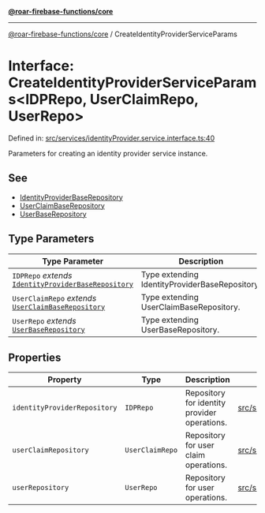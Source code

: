 [**@roar-firebase-functions/core**](../README.md)

---

[@roar-firebase-functions/core](../README.md) / CreateIdentityProviderServiceParams

# Interface: CreateIdentityProviderServiceParams\<IDPRepo, UserClaimRepo, UserRepo\>

Defined in: [src/services/identityProvider.service.interface.ts:40](src/src/services/identityProvider.service.interface.ts#40)

Parameters for creating an identity provider service instance.

## See

- [IdentityProviderBaseRepository](IdentityProviderBaseRepository.md)
- [UserClaimBaseRepository](UserClaimBaseRepository.md)
- [UserBaseRepository](UserBaseRepository.md)

## Type Parameters

| Type Parameter                                                                            | Description                                    |
| ----------------------------------------------------------------------------------------- | ---------------------------------------------- |
| `IDPRepo` _extends_ [`IdentityProviderBaseRepository`](IdentityProviderBaseRepository.md) | Type extending IdentityProviderBaseRepository. |
| `UserClaimRepo` _extends_ [`UserClaimBaseRepository`](UserClaimBaseRepository.md)         | Type extending UserClaimBaseRepository.        |
| `UserRepo` _extends_ [`UserBaseRepository`](UserBaseRepository.md)                        | Type extending UserBaseRepository.             |

## Properties

| Property                                                             | Type            | Description                                  | Defined in                                                                                                         |
| -------------------------------------------------------------------- | --------------- | -------------------------------------------- | ------------------------------------------------------------------------------------------------------------------ |
| <a id="identityproviderrepository"></a> `identityProviderRepository` | `IDPRepo`       | Repository for identity provider operations. | [src/services/identityProvider.service.interface.ts:46](src/src/services/identityProvider.service.interface.ts#46) |
| <a id="userclaimrepository"></a> `userClaimRepository`               | `UserClaimRepo` | Repository for user claim operations.        | [src/services/identityProvider.service.interface.ts:49](src/src/services/identityProvider.service.interface.ts#49) |
| <a id="userrepository"></a> `userRepository`                         | `UserRepo`      | Repository for user operations.              | [src/services/identityProvider.service.interface.ts:52](src/src/services/identityProvider.service.interface.ts#52) |
